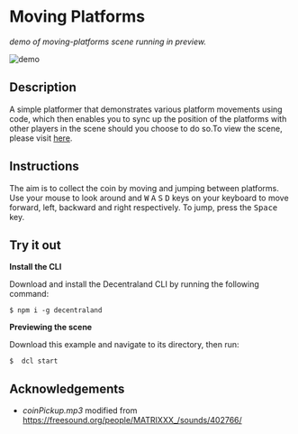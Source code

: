 # Moving Platforms
_demo of moving-platforms scene running in preview._

![demo](https://github.com/decentraland-scenes/moving-platforms/blob/master/screenshots/moving-platforms.gif)

## Description
A simple platformer that demonstrates various platform movements using code, which then enables you to sync up the position of the platforms with other players in the scene should you choose to do so.To view the scene, please visit [here](https://moving-platforms.vercel.app/).

## Instructions
The aim is to collect the coin by moving and jumping between platforms. Use your mouse to look around and <kbd>W</kbd> <kbd>A</kbd> <kbd>S</kbd> <kbd>D</kbd> keys on your keyboard to move forward, left, backward and right respectively. To jump, press the <kbd>Space</kbd> key.

## Try it out

**Install the CLI**

Download and install the Decentraland CLI by running the following command:

```
$ npm i -g decentraland
```

**Previewing the scene**

Download this example and navigate to its directory, then run:

```
$  dcl start
```

## Acknowledgements

- _coinPickup.mp3_ modified from https://freesound.org/people/MATRIXXX_/sounds/402766/ 
